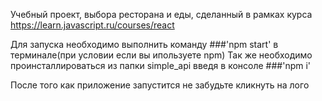 Учебный проект, выбора ресторана и еды, сделанный в рамках курса https://learn.javascript.ru/courses/react

Для запуска необходимо выполнить команду ###'npm start' в терминале(при условии если вы ипользуете npm)
Так же необходимо проинсталлироваться из папки simple_api введя в консоле ###'npm i'

После того как приложение запустится не забудьте кликнуть на лого
